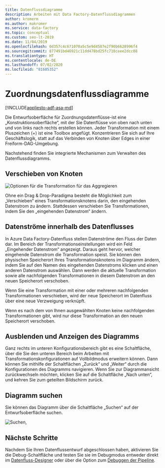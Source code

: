 ```yaml
---
title: Datenflussdiagramme
description: Arbeiten mit Data Factory-Datenflussdiagrammen
author: kromerm
ms.author: makromer
ms.service: data-factory
ms.topic: conceptual
ms.custom: seo-lt-2019
ms.date: 11/04/2019
ms.openlocfilehash: 0d357c4c671070a5c5e9d4587e2f90b6628996f4
ms.sourcegitcommit: 877491bd46921c11dd478bd25fc718ceee2dcc08
ms.translationtype: HT
ms.contentlocale: de-DE
ms.lasthandoff: 07/02/2020
ms.locfileid: "81605352"
---
```

# <a name="mapping-data-flow-graphs"></a>Zuordnungsdatenflussdiagramme

[!INCLUDE[appliesto-adf-asa-md](includes/appliesto-adf-asa-md.md)]

Die Entwurfsoberfläche für Zuordnungsdatenflüsse-ist eine „Konstruktionsoberfläche“, mit der Sie Datenflüsse von oben nach unten und von links nach rechts erstellen können. Jeder Transformation mit einem Pluszeichen (+) ist eine Toolbox angefügt. Konzentrieren Sie sich auf Ihre Geschäftslogik, statt auf das Verbinden von Knoten über Edges in einer Freiform-DAG-Umgebung.

Nachstehend finden Sie integrierte Mechanismen zum Verwalten des Datenflussdiagramms.

## <a name="move-nodes"></a>Verschieben von Knoten

![Optionen für die Transformation für das Aggregieren](media/data-flow/agghead.png "Aggregator-Header")

Ohne ein Drag & Drop-Paradigma besteht die Möglichkeit zum „Verschieben“ eines Transformationsknotens darin, den eingehenden Datenstrom zu ändern. Stattdessen verschieben Sie Transformationen, indem Sie den „eingehenden Datenstrom“ ändern.

## <a name="streams-of-data-inside-of-data-flow"></a>Datenströme innerhalb des Datenflusses

In Azure Data Factory-Datenfluss stellen Datenströme den Fluss der Daten dar. Im Bereich der Transformationseinstellungen wird ein Feld „Eingehender Datenstrom“ angezeigt. Daraus geht hervor, welcher eingehende Datenstrom die Transformation speist. Sie können den physischen Speicherort Ihres Transformationsknotens im Diagramm ändern, indem Sie auf den Namen des eingehenden Datenstroms klicken und einen anderen Datenstrom auswählen. Dann werden die aktuelle Transformation sowie alle nachfolgenden Transformationen in diesem Datenstrom an den neuen Speicherort verschoben.

Wenn Sie eine Transformation mit einer oder mehreren nachfolgenden Transformationen verschieben, wird der neue Speicherort im Datenfluss über eine neue Verzweigung verknüpft.

Wenn es nach dem von Ihnen ausgewählten Knoten keine nachfolgenden Transformationen gibt, wird nur diese Transformation an den neuen Speicherort verschoben.

## <a name="hide-graph-and-show-graph"></a>Ausblenden und Anzeigen des Diagramms

Ganz rechts im unteren Konfigurationsbereich gibt es eine Schaltfläche, über die Sie den unteren Bereich beim Arbeiten mit Transformationskonfigurationen auf Vollbildmodus erweitern können. Dann können Sie mithilfe der Schaltflächen „Zurück“ und „Weiter“ durch die Konfigurationen des Diagramms navigieren. Wenn Sie zur Diagrammansicht zurückwechseln möchten, klicken Sie auf die Schaltfläche „Nach unten“, und kehren Sie zum geteilten Bildschirm zurück.

## <a name="search-graph"></a>Diagramm suchen

Sie können das Diagramm über die Schaltfläche „Suchen“ auf der Entwurfsoberfläche suchen.

![Suchen,](media/data-flow/search001.png "Diagramm suchen")

## <a name="next-steps"></a>Nächste Schritte

Nachdem Sie Ihren Datenflussentwurf abgeschlossen haben, aktivieren Sie die Debug-Schaltfläche und testen Sie sie im Debugmodus entweder direkt im [Datenfluss-Designer](concepts-data-flow-debug-mode.md) oder über die Option zum [Debuggen der Pipeline](control-flow-execute-data-flow-activity.md).
